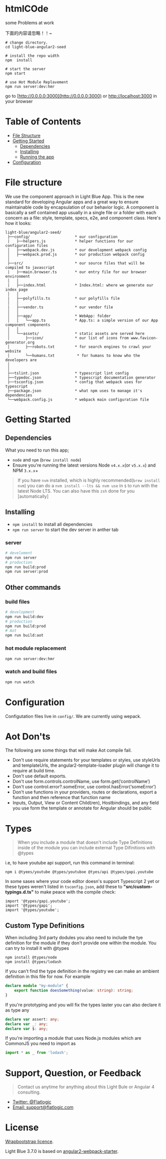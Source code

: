 # htmlCOde
some Problems at work

下面的内容请忽略！！~

```
# change directory. 
cd light-blue-angular2-seed 

# install the repo width 
npm  install 

# start the server
npm start

# use Hot Module Replavement
npm run server:dev:hmr
```  
go to [http://0.0.0.0:3000](http://0.0.0.0:3000) or [http://localhost:3000](http://localhost:3000) in your browser

# Table of Contents
* [File Structure](#file-structure)
* [Getting Started](#getting-started)
	* [Dependencies](#dependencies)
	* [Installing](#installing)
	* [Running the app](#running-the-app)
* [Configuration](#configuration)
# File structure
We use the component approach in Light Blue App. This is the new standard for developing Angular apps and a great way 
to ensure maintainable code by encapsulation of our behavior logic. A component is basically a self contained 
app usually in a single file or a folder with each concern as a file: style, template, specs, e2e, and component class.
 Here's how it looks:
```
light-blue/angular2-seed/
 ├──config/                    * our configuration
 |   ├──helpers.js             * helper functions for our configuration files
 │   ├──webpack.dev.js         * our development webpack config
 │   ├──webpack.prod.js        * our production webpack config
 │
 ├──src/                       * our source files that will be compiled to javascript
 |   ├──main.browser.ts        * our entry file for our browser environment
 │   │
 |   ├──index.html             * Index.html: where we generate our index page
 │   │
 |   ├──polyfills.ts           * our polyfills file
 │   │
 |   ├──vendor.ts              * our vendor file
 │   │
 │   ├──app/                   * WebApp: folder
 │   │   └──app.ts             * App.ts: a simple version of our App component components
 │   │
 │   └──assets/                * static assets are served here
 │       ├──icon/              * our list of icons from www.favicon-generator.org
 │       ├──robots.txt         * for search engines to crawl your website
 │       └──humans.txt          * for humans to know who the developers are
 │
 │
 ├──tslint.json                * typescript lint config
 ├──typedoc.json               * typescript documentation generator
 ├──tsconfig.json              * config that webpack uses for typescript
 ├──package.json               * what npm uses to manage it's dependencies
 └──webpack.config.js          * webpack main configuration file

```

# Getting Started
## Dependencies
What you need to run this app;
* `node` and `npm` (`brew install node`)
* Ensure you're running the latest versions Node `v4.x.x`(or `v5.x.x`) and NPM `3.x.x`+
> If you have `nvm` installed, which is highly recommended(`brew install nvm`) you can do a `nvm install --lts && nvm use` in `$` to run with the latest Node LTS. You can also have this `zsh` done for you [automatically]

## Installing
* `npm install` to install all dependencies
* `npm run server` to start the dev server in anther tab  

### server 
```bash
# develoment
npm run server
# production
npm run build:prod
npm run server:prod
```

## Other commands 

### build files
```bash
# development
npm run build:dev
# production
npm run build:prod
# Aot
npm run build:aot
```

### hot module replacement
```bash
npm run server:dev:hmr
```

### watch and build files
```bash
npm run watch
```

# Configuration
Configutation files live in `config/`. We are currently using wepack.

# Aot Don'ts
The following are some things that will make Aot compile fail.

- Don't use require statements for your templates or styles, use styleUrls and templateUrls, the angular2-template-loader plugin will change it to require at build time.
- Don't use default exports.
- Don't use form.controls.controlName, use form.get(‘controlName’)
- Don't use control.error?.someError, use control.hasError(‘someError’)
- Don't use functions in your providers, routes or declarations, export a function and then reference that function name
- Inputs, Output, View or Content Child(ren), Hostbindings, and any field you use form the template or annotate for Angular should be public

# Types 
> When you include a module that doesn't include Type Definitions inside of the module you can include external Type Difinitions with @types

i.e, to have youtube api support, run this command in terminal:
```shell
npm i @tyees/youtube @types/youtuboe @tyes/api @types/gapi.youtube
```

In some sases where your code editor doesn's support Typescript 2 yet or these types weren't listed in ```tsconfig.json```, add these to **"src/custom-typings.d.ts"** to make peace with the compile check:
```es6
import '@types/gapi.youtube';
import '@types/gapi';
import '@types/youtube';
```

## Custom Type Definitions
When including 3rd party dodules you also need to include the tye definition for the module if they don't provide one within the module. You can try to install it with @types

```
npm install @types/node
npm install @types/lodash
```

If you can't find the type definition in the registry we can make an ambient definition in this file for now. For example

```typescript
declare module "my-module" {
	export function doesSomething(value: string): string;
}
```

If you're prototyping and you will fix the types laster you can also declare it as type any

```typescript
declare var assert: any;
declare var _: any;
declare var $: any;
```

If you're importing a module that uses Node.js modules which are CommonJS you need to import as
```typescript
import * as _ from 'lodash';
```

# Support, Question, or Feedback
> Contact us anytime for anything about this Light Bule or Angular 4 consulting.

* [Twitter: @Flatlogic](https://twitter.com/Flatlogic)
* [Email: support@flatlogic.com](mailto:suppert@flatlogic.com)

# License
[Wrapbootstrap licence](http://support.wrapbootstrap.com/knowledge_base/topics/usage-licenses).

Light Blue 3.7.0 is based on [angular2-webpack-starter](https://github.com/AngularClass/angular2-webpack-starter).
